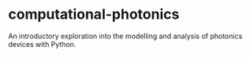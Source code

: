 # computational-photonics
An introductory exploration into the modelling and analysis of photonics devices with Python.

